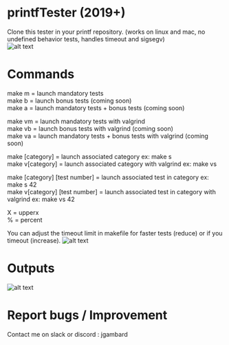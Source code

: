 # printfTester (2019+)


Clone this tester in your printf repository. (works on linux and mac, no undefined behavior tests, handles timeout and sigsegv)  
![alt text](https://i.imgur.com/qRfDYuU.png)


# Commands
make m = launch mandatory tests  
make b = launch bonus tests (coming soon)  
make a = launch mandatory tests + bonus tests (coming soon)  

make vm = launch mandatory tests with valgrind  
make vb = launch bonus tests with valgrind (coming soon)  
make va = launch mandatory tests + bonus tests with valgrind (coming soon)  

make [category] = launch associated category ex: make s  
make v[category] = launch associated category with valgrind ex: make vs  

make [category] [test number] = launch associated test in category ex: make s 42  
make v[category] [test number] = launch associated test in category with valgrind ex: make vs 42  

X = upperx  
% = percent  

You can adjust the timeout limit in makefile for faster tests (reduce) or if you timeout (increase).
![alt text](https://i.imgur.com/RGTqT64.png)  

# Outputs

![alt text](https://i.imgur.com/mYnPLuA.png)


# Report bugs / Improvement
Contact me on slack or discord : jgambard
